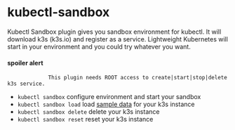 # kubectl-sandbox

Kubectl Sandbox plugin gives you sandbox environment for kubectl. It will download k3s (k3s.io) and register as a service. Lightweight Kubernetes will start in your environment and you could try whatever you want.

#### spoiler alert

 ```                  
              This plugin needs ROOT access to create|start|stop|delete k3s service.
 ```

- `kubectl sandbox` configure environment and start your sandbox
- `kubectl sandbox load` load [sample data](https://raw.githubusercontent.com/kubernetes/examples/master/guestbook/all-in-one/guestbook-all-in-one.yaml) for your k3s instance 
- `kubectl sandbox delete` delete your k3s instance
- `kubectl sandbox reset` reset your k3s instance
